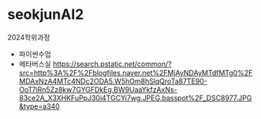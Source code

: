 # seokjunAI2
2024학위과정
- 파이썬수업
- 메타버스실
https://search.pstatic.net/common/?src=http%3A%2F%2Fblogfiles.naver.net%2FMjAyNDAyMTdfMTg0%2FMDAxNzA4MTc4NDc2ODA5.W5hOm8hSlqQroTa87TE90-OoT7iRn5Zz8kw7GYGFDkEg.BW9UaaYkfzAxNs-83ce2A_X3XHKFuPpJ30i4TGCYi7wg.JPEG.basspot%2F_DSC8977.JPG&type=a340
